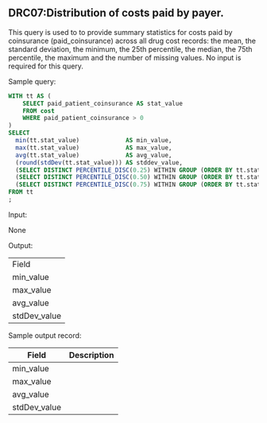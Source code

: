 DRC07:Distribution of costs paid by payer.
---

This query is used to to provide summary statistics for costs paid by coinsurance (paid_coinsurance) across all drug cost records: the mean, the standard deviation, the minimum, the 25th percentile, the median, the 75th percentile, the maximum and the number of missing values. No input is required for this query.

Sample query:


```sql
WITH tt AS (
    SELECT paid_patient_coinsurance AS stat_value
    FROM cost
    WHERE paid_patient_coinsurance > 0
)
SELECT
  min(tt.stat_value)             AS min_value,
  max(tt.stat_value)             AS max_value,
  avg(tt.stat_value)             AS avg_value,
  (round(stdDev(tt.stat_value))) AS stddev_value,
  (SELECT DISTINCT PERCENTILE_DISC(0.25) WITHIN GROUP (ORDER BY tt.stat_value) OVER () FROM tt) AS percentile_25,
  (SELECT DISTINCT PERCENTILE_DISC(0.50) WITHIN GROUP (ORDER BY tt.stat_value) OVER () FROM tt) AS median_value,
  (SELECT DISTINCT PERCENTILE_DISC(0.75) WITHIN GROUP (ORDER BY tt.stat_value) OVER () FROM tt) AS percential_75
FROM tt
;
```
Input:

None

Output:

|   |
| --- |
|  Field |  Description |
| min_value | The portion of the drug expenses due to the cost charged by the manufacturer for the drug, typically a percentage of the Average Wholesale Price. |
| max_value |   |
| avg_value |   |
| stdDev_value |   |

Sample output record:

|  Field |  Description |
| --- | --- |
| min_value |   |
| max_value |   |
| avg_value |   |
| stdDev_value |   |




